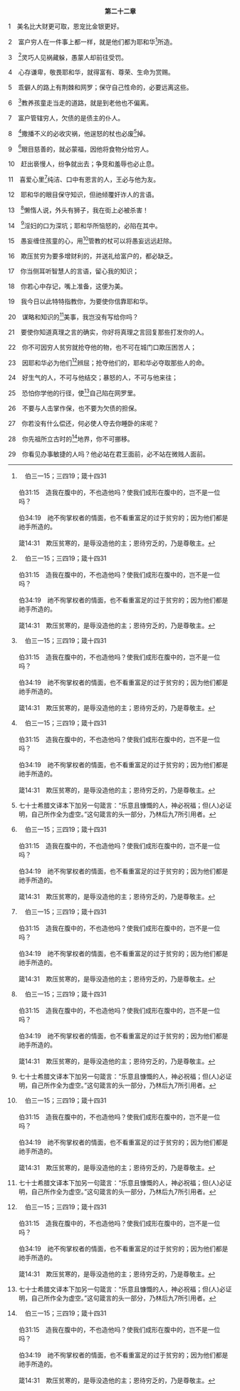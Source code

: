 <p style="text-align:center;font-weight:bold;">第二十二章</p>

1　美名比大财更可取，恩宠比金银更好。

2　富户穷人在一件事上都一样，就是他们都为耶和华[^a]所造。

[^a]:　伯三一15；三四19；箴十四31<br><br>伯31:15　造我在腹中的，不也造他吗？使我们成形在腹中的，岂不是一位吗？<br><br>伯34:19　祂不徇掌权者的情面，也不看重富足的过于贫穷的；因为他们都是祂手所造的。<br><br>箴14:31　欺压贫寒的，是辱没造他的主；恩待穷乏的，乃是尊敬主。

3　[^a]灵巧人见祸藏躲，愚蒙人却前往受罚。

[^a]:　箴二七12<br><br>箴27:12　灵巧人见祸藏躲，愚蒙人却前往受罚。

4　心存谦卑，敬畏耶和华，就得富有、尊荣、生命为赏赐。

5　乖僻人的路上有荆棘和网罗；保守自己性命的，必要远离这些。

6　[^a]教养孩童走当走的道路，就是到老他也不偏离。

[^a]:　弗六4；提后三15<br><br>弗6:4　作父亲的，不要惹你们儿女的气，只要用主的管教和警戒养育他们。<br><br>提后3:15　并且知道你是从小明白圣经；这圣经能使你借着相信基督耶稣，有得救的智慧。

7　富户管辖穷人，欠债的是债主的仆人。

8　[^a]撒播不义的必收灾祸，他逞怒的杖也必废[^1]掉。

[^1]:七十士希腊文译本下加另一句箴言：“乐意且慷慨的人，神必祝福；但(人)必证明，自己所作全为虚空。”这句箴言的头一部分，乃林后九7所引用者。

[^a]:　伯四8；何十13；加六8<br><br>伯4:8　按我所见，那些耕罪孽、种毒害的人，都照样收割。<br><br>何10:13　你们耕种的是奸恶，收割的是不义，吃的是谎言的果子。因你倚靠自己的道路，仰赖自己的勇士众多。<br><br>加6:8　为着自己的肉体撒种的，必从肉体收败坏；为着那灵撒种的，必从那灵收永远的生命。

9　[^a]眼目慈善的，就必蒙福，因他将食物分给穷人。

[^a]:　箴十一25；林后九6；9<br><br>箴11:25　好施舍的，必得丰裕；滋润人的，必得滋润。<br><br>林后9:6　还有，少种的少收，多种的多收。<br><br>林后9:9　就如经上所记：“他分施周济贫贱，他的义存到永远。”

10　赶出亵慢人，纷争就出去；争竞和羞辱也必止息。

11　喜爱心里[^a]纯洁、口中有恩言的人，王必与他为友。

[^a]:　太五8<br><br>太5:8　清心的人有福了，因为他们必看见神。

12　耶和华的眼目保守知识，但祂倾覆奸诈人的言语。

13　[^a]懒惰人说，外头有狮子，我在街上必被杀害！

[^a]:　箴二六13<br><br>箴26:13　懒惰人说，路上有猛狮，街上有壮狮！

14　[^1]淫妇的口为深坑；耶和华所恼怒的，必陷在其中。

[^1]:直译，陌生妇人。

15　愚妄缠住孩童的心，用[^a]管教的杖可以将愚妄远远赶除。

[^a]:　箴十三24；十九18<br><br>箴13:24　不忍用杖打儿子的，是恨恶他；疼爱儿子的，趁早管教。<br><br>箴19:18　管教你的儿子，他就有指望；但你不可存心毁坏他。

16　欺压贫穷为要多增财利的，并送礼给富户的，都必缺乏。

17　你当侧耳听智慧人的言语，留心我的知识；

18　你若心中存记，嘴上准备，这便为美。

19　我今日以此特特指教你，为要使你信靠耶和华。

20　谋略和知识的[^1]美事，我岂没有写给你吗？

[^1]:美事，或，三十(句话)；也许指二二22～二四22的三十句箴言。

21　要使你知道真理之言的确实，你好将真理之言回复那些打发你的人。

22　你不可因穷人贫穷就抢夺他的物，也不可在城门口欺压困苦人；

23　因耶和华必为他们[^a]辨屈；抢夺他们的，耶和华必夺取那些人的命。

[^a]:　撒上二四12；15；诗十二5；耶五十34；五一36<br><br>撒上24:12　愿耶和华在你我中间判断是非，在你身上为我伸冤，我却不亲手加害于你。<br><br>撒上24:15　愿耶和华在你我中间作审判官，断定是非，并且鉴察，为我伸冤，借审判使我脱离你的手。<br><br>诗12:5　耶和华说，因为困苦人所受的蹂躏，因为穷乏人的叹息，我现在要起来，把他安置在他所切慕的稳妥之地。<br><br>耶50:34　他们的救赎主大有能力；万军之耶和华是祂的名。祂必为他们伸冤，好使这地得安息，却使巴比伦的居民扰乱不安。<br><br>耶51:36　所以耶和华如此说，我必为你伸冤，为你报仇；我必使巴比伦的海枯竭，使她的泉源干涸。

24　好生气的人，不可与他结交；暴怒的人，不可与他来往；

25　恐怕你学他的行径，使[^1]自己陷在网罗里。

[^1]:自己，直译，你的魂。

26　不要与人击掌作保，也不要为欠债的担保。

27　你若没有什么偿还，何必使人夺去你睡卧的床呢？

28　你先祖所立古时的[^a]地界，你不可挪移。

[^a]:　申十九14；二七17<br><br>申19:14　在耶和华你神所赐你为业之地，在你所承受的产业上，不可挪移你邻舍的地界，那是先人所定的。<br><br>申27:17　挪移邻舍地界的，必受咒诅。百姓都要说，阿们。

29　你看见办事敏捷的人吗？他必站在君王面前，必不站在微贱人面前。
